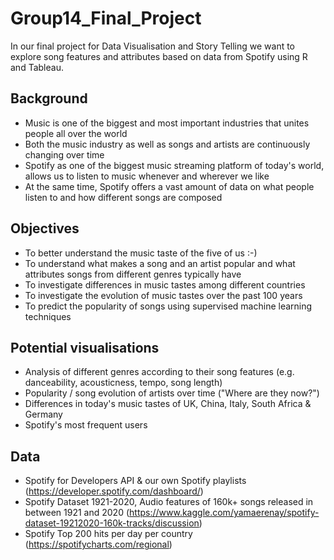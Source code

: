 # Group14_Final_Project

In our final project for Data Visualisation and Story Telling we want to explore song features and attributes based on data from Spotify using R and Tableau. 

## Background
- Music is one of the biggest and most important industries that unites people all over the world
- Both the music industry as well as songs and artists are continuously changing over time
- Spotify as one of the biggest music streaming platform of today's world, allows us to listen to music whenever and wherever we like
- At the same time, Spotify offers a vast amount of data on what people listen to and how different songs are composed 

## Objectives
- To better understand the music taste of the five of us :-)
- To understand what makes a song and an artist popular and what attributes songs from different genres typically have
- To investigate differences in music tastes among different countries
- To investigate the evolution of music tastes over the past 100 years
- To predict the popularity of songs using supervised machine learning techniques 

## Potential visualisations
- Analysis of different genres according to their song features (e.g. danceability, acousticness, tempo, song length)
- Popularity / song evolution of artists over time ("Where are they now?")
- Differences in today's music tastes of UK, China, Italy, South Africa & Germany
- Spotify's most frequent users

## Data

- Spotify for Developers API & our own Spotify playlists (https://developer.spotify.com/dashboard/)
- Spotify Dataset 1921-2020, Audio features of 160k+ songs released in between 1921 and 2020 (https://www.kaggle.com/yamaerenay/spotify-dataset-19212020-160k-tracks/discussion)
- Spotify Top 200 hits per day per country (https://spotifycharts.com/regional)



